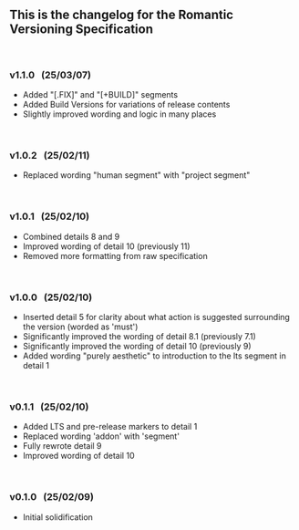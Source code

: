 ## This is the changelog for the Romantic Versioning Specification

<br>

### v1.1.0 &nbsp; (25/03/07)

- Added "\[.FIX]" and "\[+BUILD]" segments
- Added Build Versions for variations of release contents
- Slightly improved wording and logic in many places

<br>

### v1.0.2 &nbsp; (25/02/11)

- Replaced wording "human segment" with "project segment"

<br>

### v1.0.1 &nbsp; (25/02/10)

- Combined details 8 and 9
- Improved wording of detail 10 (previously 11)
- Removed more formatting from raw specification

<br>

### v1.0.0 &nbsp; (25/02/10)

- Inserted detail 5 for clarity about what action is suggested surrounding the version (worded as 'must')
- Significantly improved the wording of detail 8.1 (previously 7.1)
- Significantly improved the wording of detail 10 (previously 9)
- Added wording "purely aesthetic" to introduction to the lts segment in detail 1

<br>

### v0.1.1 &nbsp; (25/02/10)

- Added LTS and pre-release markers to detail 1 
- Replaced wording 'addon' with 'segment'
- Fully rewrote detail 9
- Improved wording of detail 10

<br>

### v0.1.0 &nbsp; (25/02/09)

- Initial solidification
